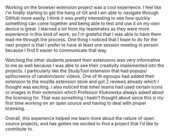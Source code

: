 Working on the browser extension project was a cool experience. I feel like i'm finally starting to get the hang of Git and I am able to navigate through GitHub more easily. I think it was pretty interesting to see how quickly something can come together and being able to test and use it on my own device is great. I learned a lot from my teammates as they were more experience in this kind of work, so I'm grateful that I was able to have them lead me through the process. One thing I noticed that I hope to do for the next project is that I prefer to have at least one session meeting in person because I find it easier to communicate that way.

Watching the other students present their extensions was very informative to me as well because I was able to see their creativity implemented into the projects. I particularly like the StudyTool extension that had popups/ splitscreens of random/asmr videos. One of th egroups had added their extension to the mozilla extension store and got 2 reviews already which I thought was exciting. I also noticed that toher teams had used certain icons or images in their extension which Professor Klukowska always asked about the licensing for. That was something I hadn't thought about since this si my first time working on an open source and having to deal with proper licensing. 

Overall, this experience helped me learn more about the nature of open source projects, and has gotten me excited to find a project that I'd like to contribute to.
